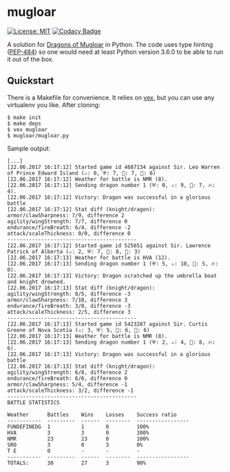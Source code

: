 # mugloar
[![License: MIT](https://img.shields.io/badge/License-MIT-brightgreen.svg)](https://opensource.org/licenses/MIT)
[![Codacy Badge](https://api.codacy.com/project/badge/Grade/3bc92fb26a2541d4b905d775f5a0144c)](https://www.codacy.com/app/reinikai/mugloar?utm_source=github.com&amp;utm_medium=referral&amp;utm_content=reinikai/mugloar&amp;utm_campaign=Badge_Grade)

A solution for [Dragons of Mugloar](https://www.dragonsofmugloar.com/) in Python. The code uses type hinting ([PEP-484](https://www.python.org/dev/peps/pep-0484/)) so one would need at least Python version 3.6.0 to be able to run it out of the box.

## Quickstart

There is a Makefile for convenience. It relies on [vex](https://github.com/sashahart/vex), but you can use any virtualenv you like. After cloning:

```
$ make init
$ make deps
$ vex mugloar
$ mugloar/mugloar.py
```

Sample output:

```
[...]
[22.06.2017 16:17:12] Started game id 4687134 against Sir. Leo Warren of Prince Edward Island (⚔: 0, ⛨: 7, 🏃: 7, 🐏: 6)
[22.06.2017 16:17:12] Weather for battle is NMR (8).
[22.06.2017 16:17:12] Sending dragon number 1 (⛨: 0, ⚔: 9, 🐉: 7, 🔥: 4).
[22.06.2017 16:17:12] Victory: Dragon was successful in a glorious battle
[22.06.2017 16:17:12] Stat diff (knight/dragon): 
armor/clawSharpness: 7/9, difference 2
agility/wingStrength: 7/7, difference 0
endurance/fireBreath: 6/4, difference -2
attack/scaleThickness: 0/0, difference 0
------------------------------------------
[22.06.2017 16:17:12] Started game id 525651 against Sir. Lawrence Patrick of Alberta (⚔: 2, ⛨: 7, 🏃: 8, 🐏: 3)
[22.06.2017 16:17:13] Weather for battle is HVA (12).
[22.06.2017 16:17:13] Sending dragon number 1 (⛨: 5, ⚔: 10, 🐉: 5, 🔥: 0).
[22.06.2017 16:17:13] Victory: Dragon scratched up the umbrella boat and knight drowned.
[22.06.2017 16:17:13] Stat diff (knight/dragon): 
agility/wingStrength: 8/5, difference -3
armor/clawSharpness: 7/10, difference 3
endurance/fireBreath: 3/0, difference -3
attack/scaleThickness: 2/5, difference 3
------------------------------------------
[22.06.2017 16:17:13] Started game id 5423287 against Sir. Curtis Greene of Nova Scotia (⚔: 3, ⛨: 5, 🏃: 6, 🐏: 6)
[22.06.2017 16:17:13] Weather for battle is NMR (8).
[22.06.2017 16:17:13] Sending dragon number 1 (⛨: 2, ⚔: 4, 🐉: 8, 🔥: 6).
[22.06.2017 16:17:13] Victory: Dragon was successful in a glorious battle
[22.06.2017 16:17:13] Stat diff (knight/dragon): 
agility/wingStrength: 6/8, difference 2
endurance/fireBreath: 6/6, difference 0
armor/clawSharpness: 5/4, difference -1
attack/scaleThickness: 3/2, difference -1
------------------------------------------
BATTLE STATISTICS

Weather      Battles    Wins    Losses    Success ratio
-----------  ---------  ------  --------  -----------------
FUNDEFINEDG  1          1       0         100%
HVA          3          3       0         100%
NMR          23         23      0         100%
SRO          3          0       3         0%
T E          0          -       -         -
-----------  ---------  ------  --------  -----------------
TOTALS:      30         27      3         90%
```